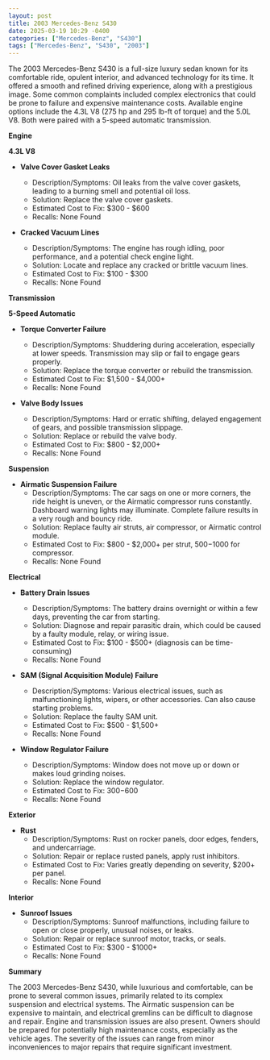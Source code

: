 ```yaml
---
layout: post
title: 2003 Mercedes-Benz S430
date: 2025-03-19 10:29 -0400
categories: ["Mercedes-Benz", "S430"]
tags: ["Mercedes-Benz", "S430", "2003"]
---
```

The 2003 Mercedes-Benz S430 is a full-size luxury sedan known for its comfortable ride, opulent interior, and advanced technology for its time. It offered a smooth and refined driving experience, along with a prestigious image. Some common complaints included complex electronics that could be prone to failure and expensive maintenance costs. Available engine options include the 4.3L V8 (275 hp and 295 lb-ft of torque) and the 5.0L V8. Both were paired with a 5-speed automatic transmission.

**Engine**

**4.3L V8**
* **Valve Cover Gasket Leaks**
    * Description/Symptoms: Oil leaks from the valve cover gaskets, leading to a burning smell and potential oil loss.
    * Solution: Replace the valve cover gaskets.
    * Estimated Cost to Fix: $300 - $600
    * Recalls: None Found

* **Cracked Vacuum Lines**
    * Description/Symptoms: The engine has rough idling, poor performance, and a potential check engine light.
    * Solution: Locate and replace any cracked or brittle vacuum lines.
    * Estimated Cost to Fix: $100 - $300
    * Recalls: None Found

**Transmission**

**5-Speed Automatic**
* **Torque Converter Failure**
    * Description/Symptoms: Shuddering during acceleration, especially at lower speeds. Transmission may slip or fail to engage gears properly.
    * Solution: Replace the torque converter or rebuild the transmission.
    * Estimated Cost to Fix: $1,500 - $4,000+
    * Recalls: None Found

* **Valve Body Issues**
    * Description/Symptoms: Hard or erratic shifting, delayed engagement of gears, and possible transmission slippage.
    * Solution: Replace or rebuild the valve body.
    * Estimated Cost to Fix: $800 - $2,000+
    * Recalls: None Found

**Suspension**

* **Airmatic Suspension Failure**
    * Description/Symptoms: The car sags on one or more corners, the ride height is uneven, or the Airmatic compressor runs constantly. Dashboard warning lights may illuminate. Complete failure results in a very rough and bouncy ride.
    * Solution: Replace faulty air struts, air compressor, or Airmatic control module.
    * Estimated Cost to Fix: $800 - $2,000+ per strut, $500-$1000 for compressor.
    * Recalls: None Found

**Electrical**

* **Battery Drain Issues**
    * Description/Symptoms: The battery drains overnight or within a few days, preventing the car from starting.
    * Solution: Diagnose and repair parasitic drain, which could be caused by a faulty module, relay, or wiring issue.
    * Estimated Cost to Fix: $100 - $500+ (diagnosis can be time-consuming)
    * Recalls: None Found

* **SAM (Signal Acquisition Module) Failure**
    * Description/Symptoms: Various electrical issues, such as malfunctioning lights, wipers, or other accessories. Can also cause starting problems.
    * Solution: Replace the faulty SAM unit.
    * Estimated Cost to Fix: $500 - $1,500+
    * Recalls: None Found

* **Window Regulator Failure**
    * Description/Symptoms: Window does not move up or down or makes loud grinding noises.
    * Solution: Replace the window regulator.
    * Estimated Cost to Fix: $300-$600
    * Recalls: None Found

**Exterior**

* **Rust**
    * Description/Symptoms: Rust on rocker panels, door edges, fenders, and undercarriage.
    * Solution: Repair or replace rusted panels, apply rust inhibitors.
    * Estimated Cost to Fix: Varies greatly depending on severity, $200+ per panel.
    * Recalls: None Found

**Interior**

* **Sunroof Issues**
    * Description/Symptoms: Sunroof malfunctions, including failure to open or close properly, unusual noises, or leaks.
    * Solution: Repair or replace sunroof motor, tracks, or seals.
    * Estimated Cost to Fix: $300 - $1000+
    * Recalls: None Found

**Summary**

The 2003 Mercedes-Benz S430, while luxurious and comfortable, can be prone to several common issues, primarily related to its complex suspension and electrical systems. The Airmatic suspension can be expensive to maintain, and electrical gremlins can be difficult to diagnose and repair. Engine and transmission issues are also present. Owners should be prepared for potentially high maintenance costs, especially as the vehicle ages. The severity of the issues can range from minor inconveniences to major repairs that require significant investment.

